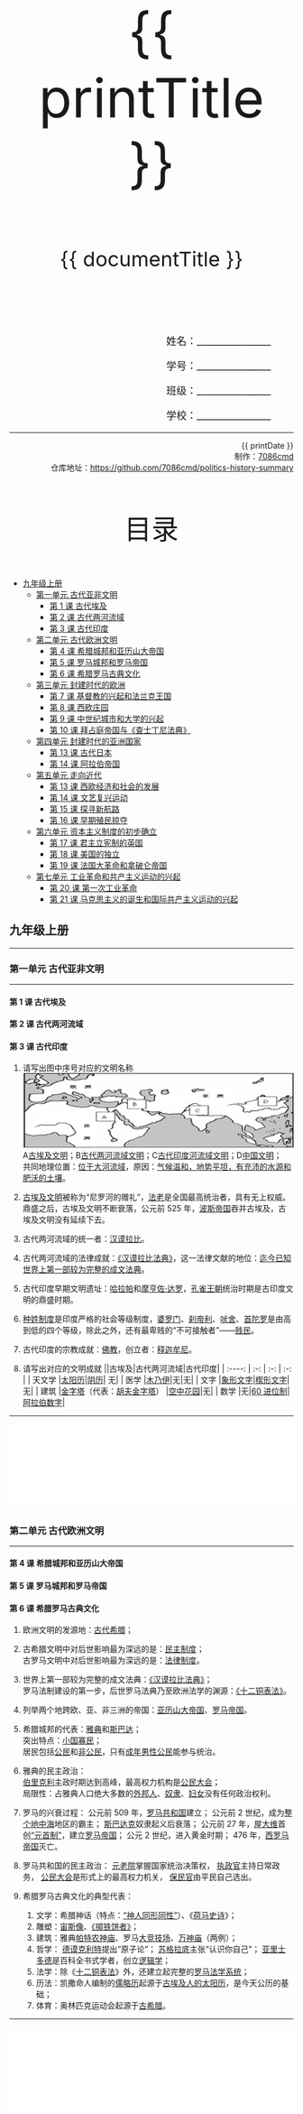 
  <style>
  #title {
    padding-top: 40%;
    font-size: 96px;
  }

  #subtitle {
    font-size: 36px;
    padding-top: 18%;
  }

  #ending {
    padding-top: 60%;
    font-size: 48px;
    padding-bottom: 12%;
  }

  .center {
    text-align: center;
  }
  .right {
    text-align: right;
  }

  #inform {
    padding-right: 8%;
    font-size: 18px;
  }

  #allinform {
    padding-top: 18%;
  }

  .topic {
    padding-top: 12%;
    padding-bottom: 8%;
    font-size: 48px;
  }
</style>
<div class="center">
  <div id="title">{{ printTitle }}</div>
  <div id="subtitle" v-if="documentTitle !== printTitle">{{ documentTitle }}</div>
</div>
<div class="right" id="allinform">
  <p id="inform">姓名：________________</p>
  <p id="inform">学号：________________</p>
  <p id="inform">班级：________________</p>
  <p id="inform">学校：________________</p>

  <hr />
  <div>
    {{ printDate }}<br />
    制作：<a href="https://github.com/7086cmd/">7086cmd</a><br />
    仓库地址：<a href="https://github.com/7086cmd/politics-history-summary"
      >https://github.com/7086cmd/politics-history-summary</a
    >
  </div>
</div>


<div class="divider_top"></div>

<div class="divider_top"></div>

<div class="center">
  <div class="topic">目录</div>
</div>

  - [九年级上册](#九年级上册)<br>
    - [第一单元 古代亚非文明](#第一单元-古代亚非文明)<br>
      - [第 1 课 古代埃及](#第-1-课-古代埃及)<br>
      - [第 2 课 古代两河流域](#第-2-课-古代两河流域)<br>
      - [第 3 课 古代印度](#第-3-课-古代印度)<br>
    - [第二单元 古代欧洲文明](#第二单元-古代欧洲文明)<br>
      - [第 4 课 希腊城邦和亚历山大帝国](#第-4-课-希腊城邦和亚历山大帝国)<br>
      - [第 5 课 罗马城邦和罗马帝国](#第-5-课-罗马城邦和罗马帝国)<br>
      - [第 6 课 希腊罗马古典文化](#第-6-课-希腊罗马古典文化)<br>
    - [第三单元 封建时代的欧洲](#第三单元-封建时代的欧洲)<br>
      - [第 7 课 基督教的兴起和法兰克王国](#第-7-课-基督教的兴起和法兰克王国)<br>
      - [第 8 课 西欧庄园](#第-8-课-西欧庄园)<br>
      - [第 9 课 中世纪城市和大学的兴起](#第-9-课-中世纪城市和大学的兴起)<br>
      - [第 10 课 拜占庭帝国与《查士丁尼法典》](#第-10-课-拜占庭帝国与《查士丁尼法典》)<br>
    - [第四单元 封建时代的亚洲国家](#第四单元-封建时代的亚洲国家)<br>
      - [第 13 课 古代日本](#第-13-课-古代日本)<br>
      - [第 14 课 阿拉伯帝国](#第-14-课-阿拉伯帝国)<br>
    - [第五单元 走向近代](#第五单元-走向近代)<br>
      - [第 13 课 西欧经济和社会的发展](#第-13-课-西欧经济和社会的发展)<br>
      - [第 14 课 文艺复兴运动](#第-14-课-文艺复兴运动)<br>
      - [第 15 课 探寻新航路](#第-15-课-探寻新航路)<br>
      - [第 16 课 早期殖民掠夺](#第-16-课-早期殖民掠夺)<br>
    - [第六单元 资本主义制度的初步确立](#第六单元-资本主义制度的初步确立)<br>
      - [第 17 课 君主立宪制的英国](#第-17-课-君主立宪制的英国)<br>
      - [第 18 课 美国的独立](#第-18-课-美国的独立)<br>
      - [第 19 课 法国大革命和拿破仑帝国](#第-19-课-法国大革命和拿破仑帝国)<br>
    - [第七单元 工业革命和共产主义运动的兴起](#第七单元-工业革命和共产主义运动的兴起)<br>
      - [第 20 课 第一次工业革命](#第-20-课-第一次工业革命)<br>
      - [第 21 课 马克思主义的诞生和国际共产主义运动的兴起](#第-21-课-马克思主义的诞生和国际共产主义运动的兴起)<br>

<div class="divider_top"></div>


## 九年级上册

---

<div class="divider"></div>

### 第一单元 古代亚非文明

---

#### 第 1 课 古代埃及

#### 第 2 课 古代两河流域

#### 第 3 课 古代印度

1. 请写出图中序号对应的文明名称
   ![wh-1-1.png](/assets/wh-1-1.png)
   A<u>古埃及文明</u>；B<u>古代两河流域文明</u>；C<u>古代印度河流域文明</u>；D<u>中国文明</u>；<br>
   共同地理位置：<u>位于大河流域</u>，原因：<u>气候温和，地势平坦，有充沛的水源和肥沃的土壤</u>。

2. <u>古埃及文明</u>被称为“尼罗河的赠礼”，<u>法老</u>是全国最高统治者，具有无上权威。鼎盛之后，古埃及文明不断衰落，公元前 525 年，<u>波斯帝国</u>吞并古埃及，古埃及文明没有延续下去。

3. 古代两河流域的统一者：<u>汉谟拉比</u>。

4. 古代两河流域的法律成就：<u>《汉谟拉比法典》</u>，这一法律文献的地位：<u>迄今已知世界上第一部较为完整的成文法典</u>。

5. 古代印度早期文明遗址：<u>哈拉帕</u>和<u>摩亨佐·达罗</u>，<u>孔雀王朝</u>统治时期是古印度文明的鼎盛时期。

6. <u>种姓制度</u>是印度严格的社会等级制度，<u>婆罗门</u>、<u>刹帝利</u>、<u>吠舍</u>、<u>首陀罗</u>是由高到低的四个等级，除此之外，还有最卑贱的“不可接触者”——<u>贱民</u>。

7. 古代印度的宗教成就：<u>佛教</u>，创立者：<u>释迦牟尼</u>。

8. 请写出对应的文明成就
   ||古埃及|古代两河流域|古代印度|
   | :----: | :-: | :-: | :-: |
   | 天文学 |<u>太阳历</u>|<u>阴历</u>| 无|
   | 医学 |<u>木乃伊</u>|无|无|
   | 文字 |<u>象形文字</u>|<u>楔形文字</u>|无|
   | 建筑 |<u>金字塔</u>（代表：<u>胡夫金字塔</u>） |<u>空中花园</u>|无|
   | 数学 |无|<u>60 进位制</u>|<u>阿拉伯数字</u>|

---

<iframe src="/assets/summaries-blank/hw-1-1.pdf" frameborder="0" width="100%" type="application/pdf"></iframe>

<div class="divider"></div>

### 第二单元 古代欧洲文明

---

#### 第 4 课 希腊城邦和亚历山大帝国

#### 第 5 课 罗马城邦和罗马帝国

#### 第 6 课 希腊罗马古典文化

1. 欧洲文明的发源地：<u>古代希腊</u>；

2. 古希腊文明中对后世影响最为深远的是：<u>民主制度</u>；<br>
   古罗马文明中对后世影响最为深远的是：<u>法律制度</u>。

3. 世界上第一部较为完整的成文法典：<u>《汉谟拉比法典》</u>；<br>
   罗马法制建设的第一步，后世罗马法典乃至欧洲法学的渊源：<u>《十二铜表法》</u>。

4. 列举两个地跨欧、亚、非三洲的帝国：<u>亚历山大帝国</u>、<u>罗马帝国</u>。

5. 希腊城邦的代表：<u>雅典</u>和<u>斯巴达</u>；<br>
   突出特点：<u>小国寡民</u>；<br>
   居民包括<u>公民</u>和<u>非公民</u>，只有<u>成年男性公民</u>能参与统治。

6. 雅典的民主政治：<br>
   <u>伯里克利</u>主政时期达到高峰，最高权力机构是<u>公民大会</u>；<br>
   局限性：占雅典人口绝大多数的<u>外邦人</u>、<u>奴隶</u>、<u>妇女</u>没有任何政治权利。

7. 罗马的兴衰过程：
   公元前 509 年，<u>罗马共和国</u>建立；
   公元前 2 世纪，成为<u>整个地中海</u>地区的霸主；
   <u>斯巴达克</u>奴隶起义后衰落；
   公元前 27 年，<u>屋大维</u>首创<u>“元首制”</u>，建立<u>罗马帝国</u>；
   公元 2 世纪，进入黄金时期；
   476 年，<u>西罗马帝国</u>灭亡。

8. 罗马共和国的民主政治：
   <u>元老院</u>掌握国家统治决策权，
   <u>执政官</u>主持日常政务，
   <u>公民大会</u>是形式上的最高权力机关，
   <u>保民官</u>由平民自己选出。

9. 希腊罗马古典文化的典型代表：
    1. 文学：希腊神话（特点：<u>“神人同形同性”</u>）、《<u>荷马史诗</u>》；
    2. 雕塑：<u>宙斯像</u>、<u>《掷铁饼者》</u>；
    3. 建筑：雅典<u>帕特农神庙</u>、罗马<u>大竞技场</u>、<u>万神庙</u>（两例）；
    4. 哲学：
       <u>德谟克利特</u>提出“原子论”；
       <u>苏格拉底</u>主张“认识你自己”；
       <u>亚里士多德</u>是百科全书式学者，创立<u>逻辑学</u>；
    5. 法学：除《<u>十二铜表法</u>》外，还建立起完整的<u>罗马法学系统</u>；
    6. 历法：凯撒命人编制的<u>儒略历</u>起源于<u>古埃及人的太阳历</u>，是今天公历的基础；
    7. 体育：奥林匹克运动会起源于<u>古希腊</u>。

---

<iframe src="/assets/summaries-blank/hw-2-1.pdf" frameborder="0" width="100%" type="application/pdf"></iframe>

<div class="divider"></div>

### 第三单元 封建时代的欧洲

---

#### 第 7 课 基督教的兴起和法兰克王国

#### 第 8 课 西欧庄园

#### 第 9 课 中世纪城市和大学的兴起

#### 第 10 课 拜占庭帝国与《查士丁尼法典》

1. 1 世纪，在罗马帝国统治下的<u>巴勒斯坦</u>地区，基督教诞生，它的创始人是<u>耶稣</u>，4 世纪末，罗马皇帝将基督教确定为<u>国教</u>，促进了基督教的传播。

2. 476 年，西罗马帝国灭亡后，西欧逐渐进入<u>封建社会</u>，欧洲人称之为“<u>中世纪</u>”。

3. 481 年，克洛维建立<u>法兰克王国</u>。

4. 赐地的人成为<u>封君</u>，接受封地的人成为<u>封臣</u>，两者的关系有着严格的<u>等级性</u>，而且权利、义务交织在一起，有一定的<u>契约</u>意义。11 世纪，这种以<u>土地的封赐为纽带</u>而形成的<u>封建制度</u>在西欧已经普遍存在。

5. 800 年，教皇在罗马为<u>查理</u>举行了加冕礼，他统治时期的法兰克王国，史称“<u>查理曼帝国</u>”。843 年，他的子孙将帝国一分为三，形成以后的<u>德意志</u>、<u>法兰西</u>和<u>意大利</u>三个国家的雏形。

6. 西欧中世纪乡村的典型组织形式是<u>庄园</u>。

7. 西欧封建国家的主要特点：<br>
   政治：<u>封建等级制度；</u><br>
   经济：<u>庄园经济盛行一时；城市兴起。</u><br>
   文化：<u>基督教占统治地位，控制人们的思想；大学兴起。</u>

8. 城市的基本居民包括<u>手工工匠</u>和<u>商人</u>。随着城市的发展和工商业的繁荣，<u>市民阶层</u>逐渐形成，后出现商人和银行家等，他们成为早期的<u>资产阶级</u>。城市兴起的根本原因是<u>生产力的提高</u>。

9. 城市自治斗争的常用手段<u>金钱赎买</u>和<u>武力斗争</u>。其中最为典型的是法兰西的<u>琅城</u>。

10. 为了避免同行之间的恶性竞争，维护行业的共同利益，同时防止封建领主的侵犯，城市中出现了<u>行会</u>。

11. <u>大学的兴起</u>被认为是欧洲中世纪教育“最美好的花朵”。

12. 罗马三次征服世界：

    1. 以武力征服世界：<u>2 世纪，罗马帝国的版图横跨欧亚非三洲，地中海成了“内湖”。</u>
    2. 以宗教征服世界：<u>基督教成为世界三大宗教之一。</u>
    3. 以法律征服世界：
        1. <u>《十二铜表法》是后世罗马法典乃至欧洲法学的渊源；</u>
        2. <u>《罗马民法大全》奠定了欧洲民法的基础。</u>

13. 在 527 年，<u>查士丁尼</u>继任为东罗马帝国皇帝，东罗马帝国又称为“<u>拜占庭帝国</u>”，在其执政时期，编制了<u>《查士丁尼法典》</u>、《法学会纂》、《法理概要》、《新法典》，统称为<u>《罗马民法大全》</u>，其局限性表现为<u>仍然承认奴隶制</u>，不过还对财产、买卖、债务、契约关系等作出明确规定，又奠定了<u>欧洲民法的基础</u>。

14. 1453 年，<u>奥斯曼帝国</u>攻破君士坦丁堡，改名为伊斯坦布尔，拜占庭帝国最终灭亡。

---

<iframe src="/assets/summaries-blank/hw-3-1.pdf" frameborder="0" width="100%" type="application/pdf"></iframe>

<div class="divider"></div>

### 第四单元 封建时代的亚洲国家

---

#### 第 13 课 古代日本

#### 第 14 课 阿拉伯帝国

1. 古代史上，日本在亚洲拜认了第一位老师，并向老师学习，该老师是<u>中国（唐朝）</u>，学习指的是<u>大化改新</u>。<br>
   该事件的内容有：

   1. 政治上
      1. <u>建立以天皇为中心的中央集权制度；</u>
      2. 地方设国、郡、里三级；
   2. 经济上
      1. <u>将土地、部民收归国有；</u>
      2. <u>国家将土地分给公民；</u>
      3. 统一赋税。<br>

   该事件的意义是：<u>使日本发展成为一个中央集权制的封建国家，进入封建社会</u>。<br>
   该事件对我们的启示：

   1. <u>积极改革创新，与时俱进；</u>
   2. <u>善于借鉴，进一步对外开放。</u>

2. 12世纪晚期，源氏首领源赖朝设幕府于镰仓，日本由此进入近700年的<u>幕府</u>统治时期，这一时期的特点是<u>幕府将军实际上把持着国家大权</u>。

3. 8世纪中期，世界上疆域最大的帝国是：<u>阿拉伯帝国</u><br>
   地跨<u>欧亚非</u>三大洲，历史上这样的帝国还有<u>亚历山大帝国</u>、<u>罗马帝国</u>、<u>东罗马帝国（拜占庭帝国）</u>。

4. 阿拉伯文化成就：<br>
   数学：<u>“阿拉伯数字”；代数学；</u><br>
   医学：《<u>医学集成</u>》和《<u>医典</u>》长期被欧洲医学界奉为经典。<br>
   文学：《<u>天方夜谭</u>》是阿拉伯文学的瑰宝。

5. 世界三大宗教：

   | 名称            | 创始人                           | 创立时间    | 创立地点                  | 经典       |
   | --------------- | -------------------------------- | ----------- | ------------------------- | ---------- |
   | <u>佛教</u>     | <u>乔达摩·悉达多（释迦牟尼）</u> | 公元前6世纪 | <u>古印度</u>             | 佛经       |
   | <u>基督教</u>   | <u>耶稣</u>                      | 1世纪       | <u>巴勒斯坦地区</u>       | 《圣经》   |
   | <u>伊斯兰教</u> | <u>穆罕默德</u>                  | 7世纪       | <u>阿拉伯半岛（麦加）</u> | 《古兰经》 |

6. 阿拉伯人对世界文化发展的作用是：<u>担当了沟通东西方文化的角色</u>；<br>
   请举例说明：<u>中国的造纸术、指南针、火药等重大发明和印度的棉花、食糖等都是由阿拉伯人传入欧洲的。</u>

---

<iframe src="/assets/summaries-blank/hw-4-1_5-1.pdf" frameborder="0" width="100%" type="application/pdf"></iframe>

<div class="divider"></div>

### 第五单元 走向近代

---

#### 第 13 课 西欧经济和社会的发展

1. 14、15世纪西欧出现了新的生产和经营方式：<u>租地农场</u>的建立和<u>手工工场</u>的出现，其中农场主和承租人、雇主与工人形成了<u>雇佣</u>关系，具有资本主义生产关系的特征，意味着资本主义萌芽的出现。
2. 西欧农村中出现的新社会阶层是<u>富裕农民</u>，城市中出现的新社会阶层是<u>市民阶层</u>。

---

#### 第 14 课 文艺复兴运动

1. 文艺复兴运动兴起的根本原因是<u>工商业发展，出现资本主义萌芽</u>；<br>
   兴起国家：<u>意大利</u>；<br>
   核心思潮：<u>人文主义</u>；<br>
   实质：<u>是一场反对教会“神权之上”和提倡人文主义的新文化运动</u>。

2. 文艺复兴的先驱是<u>但丁</u>，代表作：<u>《神曲》</u>；他与<u>彼特拉克</u>、<u>薄伽丘</u>并称为“文学三杰”。<br>
   文艺复兴时期美术方面的代表人物：<u>达·芬奇</u>，作品：<u>《蒙娜丽莎》</u>、<u>《最后的晚餐》</u>；他与<u>拉斐尔</u>、<u>米开朗琪罗</u>并称为“美术三杰”。<br>
   英国文艺复兴的杰出代表是<u>莎士比亚</u>，代表作<u>《哈姆雷特》</u>、<u>《罗密欧与朱丽叶》</u>。

3. 文艺复兴的意义：

   1. <u>促进了人们思想的大解放；</u>
   2. <u>为欧洲资本主义的产生和发展奠定了思想文化基础。</u>

---

#### 第 15 课 探寻新航路

1. “人的发现”：<u>文艺复兴运动</u>；<br>
   “地理大发现”（“世界的发现”）：<u>新航路的开辟</u>。

2. 探寻新航路的原因：

   1. 根本原因：<u>商品经济日趋发达，资产阶级渴求开拓新的贸易市场</u>；
   2. 社会原因：<u>马可·波罗的描绘激起欧洲人对东方的向往</u>；
   3. 直接原因：<u>奥斯曼帝国控制了东西方贸易的所有重要商道</u>。

3. 探寻新航路的条件：

   1. <u>地圆学说逐渐流行</u>；
   2. <u>指南针、罗盘技术的应用</u>；
   3. <u>造船技术的发展</u>；
   4. <u>西班牙、葡萄牙王室的支持</u>。

4. 探寻新航路辟的经过（按照先后顺序）：

   <table><thead><tr><th>人物</th><td><u>迪亚士</u></td><td><u>哥伦布</u></td><td><u>达·伽马</u></td><td><u>麦哲伦船队</u></td></tr></thead><tbody><tr><th>航线</th><td><u>西欧—非洲好望角</u></td><td><u>西欧—美洲</u></td><td><u>西欧—印度</u></td><td><u>环球航行</u></td></tr></tbody></table>

5. 最早到达印度的航海家：<u>达·伽马</u>；<br>
   最早发现美洲新大陆的航海家：<u>哥伦布</u>；<br>
   最早完成环球航行的船队：<u>麦哲伦船队</u>，证明了<u>地圆学说</u>的正确；<br>
   最早开辟新航路的国家：<u>葡萄牙和西班牙</u>。

6. 探寻新航路的积极影响（意义）

    1. <u>欧洲大西洋沿岸工商业经济繁荣起来，促进了资本主义的发展；</u>
    2. <u>欧洲与亚洲、非洲、美洲之间建立起了直接的商业联系，往来日益密切；</u>
    3. <u>世界开始连为一个整体，世界的观念从此逐步确立起来。</u>

---

#### 第 16 课 早期殖民掠夺

1. 为获取更大利益，殖民者从事以贩卖黑奴为中心的呈“三角形”的贸易被称为<u>“三角贸易”</u>；<br>
   英国凭借强大的实力在世界范围内夺取大片殖民地，自诩为“<u>日不落帝国</u>”。

2. 早期殖民掠夺的影响

    1. <u>客观上有助于欧洲殖民国家的资本原始积累，有助于世界市场逐渐形成；</u>
    2. <u>给殖民地人民带来了深重的灾难；</u>
    3. <u>欧洲文化传到殖民地，对殖民地社会的发展产生了深远的影响。</u>

---

<iframe src="/assets/summaries-blank/hw-4-1_5-1.pdf" frameborder="0" width="100%" type="application/pdf"></iframe>

<iframe src="/assets/summaries-blank/hw-5-2.pdf" frameborder="0" width="100%" type="application/pdf"></iframe>

<div class="divider"></div>

### 第六单元 资本主义制度的初步确立

---

#### 第 17 课 君主立宪制的英国

#### 第 18 课 美国的独立

#### 第 19 课 法国大革命和拿破仑帝国

1. 英、美、法资产阶级革命的异同点：

    <table><thead><tr><th colspan="2">项目</th><th>英国资产阶级革命</th><th>美国独立战争</th><th>法国资产阶级革命</th></tr></thead><tbody><tr><th rowspan="6">不同点</th><th>开始标志</th><td><u>1640 年，议会召开</u></td><td><u>1775 年，莱克星顿枪声</u></td><td><u>1789 年，攻占巴士底狱</u></td></tr><tr><th>颁布文件</th><td><u>《权利法案》</u></td><td><u>《独立宣言》</u></td><td><u>《人权宣言》</u></td></tr><tr><th>建立政体</th><td><u>君主立宪制</u></td><td><u>民主共和制</u></td><td><u>民主共和制</u></td></tr><tr><th>根本原因</th><td><u>本国封建专制统治</u></td><td><u>英国殖民统治</u></td><td><u>本国封建专制统治</u></td></tr><tr><th>领导人物</th><td><u>克伦威尔</u></td><td><u>华盛顿</u></td><td><u>罗伯斯庇尔</u></td></tr><tr><th>革命性质</th><td><u>资产阶级革命</u></td><td><u>既是民族解放战胜，也是资产阶级革命</u></td><td><u>资产阶级革命</u></td></tr><tr><th rowspan="3">相同点</th><th>革命原因</th><td colspan="3"><u>资本主义的发展受到了严重阻碍</u></td></tr><tr><th>革命性质（领导阶级）</th><td colspan="3"><u>都由资产阶级领导，都具有资产阶级革命性质</u></td></tr><tr><th>革命结果</th><td colspan="3"><u>建立了资本主义制度，促进了资本主义的发展</u></td></tr></tbody></table>

2. 1688 年资产阶级和新贵族联合发动政变，史称<u>“光荣革命”</u>。

3. 美国、法国资产阶级革命的导火线：<u>1773 年，波士顿倾茶事件</u>；<u>1789 年，三级会议的召开</u>。

4. 美国独立战争的转折点：<u>1777 年，萨拉托加大捷</u>。

5. 英国资产阶级革命处死了国王：<u>查理一世</u>；<br>法国资产阶级革命处死国王：<u>路易十六</u>；

6. 《独立宣言》的意义：<u>是“第一个人权宣言”</u>；<u>标志着美国的诞生</u>；<br>局限：没有宣布废除<u>奴隶制</u>，天赋人权的享有者不包括<u>黑人</u>和<u>印第安人</u>。

7. 世界上第一部资产阶级成文宪法：<u>美国 1787 年宪法</u>。

8. 反对旧制度的思想解放运动：<u>启蒙运动</u>；<br>反对教会“神权至上”和提倡人文主义的新文化运动：<u>文艺复兴运动</u>。

9. 1804 年，法国改为帝国，史称“法兰西第一帝国”，<u>拿破仑</u>加冕称帝，他主持制定了民法典，名为<u>《拿破仑法典》</u>。

10. 英国资产阶级革命的意义：

    1. <u>推翻了封建君主专制，君主立宪制逐渐形成，为英国资本主义发展开辟了道路；</u>
    2. <u>对世界近代历史的发展产生了深远的影响。</u>

11. 法国大革命的意义：<u>摧毁了法国的君主统治，传播了资产阶级自由民主思想，具有世界性影响。</u>

12. 《人权宣言》的内容：

    1. <u>宣传自由、民主、平等，反对专制；</u>
    2. <u>保护私有财产。</u>

---

<iframe src="/assets/summaries-blank/hw-6-1.pdf" frameborder="0" width="100%" type="application/pdf"></iframe>

<div class="divider"></div>

### 第七单元 工业革命和共产主义运动的兴起

---

#### 第 20 课 第一次工业革命

::: warning 重复提醒
提纲为一二两次工业革命的比较，本提纲包含第二次工业革命的相关内容。
:::

1. 两次工业革命的比较

    <table><thead><tr><th>项目</th><th>第一次工业革命</th><th>第二次工业革命</th></tr></thead><tbody><tr><th>开始时间</th><td><u>18世纪六七十年代</u></td><td>19世纪六七十年代</td></tr><tr><th>标志</th><td><u>蒸汽机的广泛运用</u></td><td>电力的广泛运用</td></tr><tr><th>动力机器及能源</th><td><u>蒸汽机（煤炭）</u></td><td>发电机和电动机（电力）、<br>内燃机（石油）</td></tr><tr><th>领先国家</th><td><u>英国</u></td><td>美国、德国等</td></tr><tr><th>进入时代</th><td><u>“蒸汽时代”</u></td><td>“电气时代”</td></tr><tr><th>新交通工具及发明者</th><td><u>火车（史蒂芬森）等</u></td><td>汽车（本茨）、<br>飞机（莱特兄弟）等</td></tr><tr><th rowspan="2">启示</th><td owspan="2" colspan="2"><ol><li><u>科学技术是第一生产力，创新是引领发展的第一动力；</u></li><li><u>实施科教兴国战略，加强科技创新；</u></li><li><u>发展经济的同时应注意保护环境。</u></li></ol></td></tr></tbody></table>

2. 第一次工业是以<u>“工厂”</u>取代<u>“工场”</u>，以<u>机器生产</u>取代<u>手工劳动</u>的过程，最终确立起<u>现代工厂</u>制度。
3. 1825 年，<u>史蒂芬森</u>设计的蒸汽机车（火车）正式试车，标志着<u>铁路时代</u>的开始。
4. 第一次工业革命的影响：

    1. <u>极大地提高了社会生产力水平，人类进入“蒸汽时代”；</u>
    2. <u>19 世纪中期，英国已成为世界上第一个工业国家；</u>
    3. <u>造成了新的社会矛盾，带来了环境污染等问题。</u>

5. 英国资产阶级革命和英国工业革命的关系
    1. <u>英国资产阶级革命后确立了君主立宪制，为英国的工业革命提供了政治保障；</u>
    2. <u>英国工业革命极大地提高了社会生产力水平，进一步巩固了资产阶级的统治。</u>

---

#### 第 21 课 马克思主义的诞生和国际共产主义运动的兴起

1. 无产阶级登上历史舞台的标志<u>法国的里昂工人起义</u>，<u>英国的宪章运动</u>，<u>德国的西里西亚织工起义</u>。
2. 马克思主义诞生的标志：<u>《共产党宣言》的发表</u>。
3. 1864 年成立的国际工人协会史称<u>第一国际</u>；<br>世界上第一个无产阶级政权是<u>巴黎公社</u>。

---

<iframe src="/assets/summaries-blank/hw-7-1_9-1v1.pdf" frameborder="0" width="100%" type="application/pdf"></iframe>

<iframe src="/assets/summaries-blank/hw-7-1_9-1v2.pdf" frameborder="0" width="100%" type="application/pdf"></iframe>

<div class="divider"></div>

<script setup>
import { ref } from "vue";

const printTitle = ref(decodeURI(new URL(location.href).pathname.split("/")[1])) ?? "政史地总资料";

const documentTitle = ref(decodeURI(new URL(location.href).pathname.split("/").filter(x => (x !== "" && x !== "print")).join(" | "))) ?? "政史地总资料";

const printDate = ref(`导出日期：${new Date().toLocaleDateString()} ${new Date().toLocaleTimeString()}`);

</script>

# 版权声明

作者: [7086cmd](https://github.com/7086cmd).<br>

<p style="font-size: 24px">
本文遵循 <code>CC BY-NC-SA 4.0</code> 协议。未经允许，请勿擅自改动、商用这些内容，并且若转载请注明出处。
</p>

<div class="center">
  <div id="ending">7086cmd's notes</div>
</div>

<div class="right">
  <p>未经作者许可禁售。</p>
</div>
